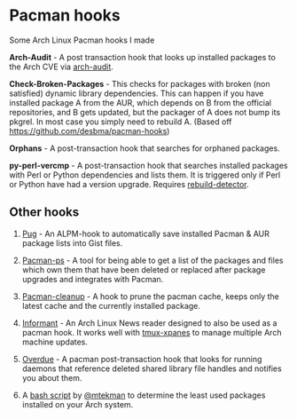 # Pacman hooks
Some Arch Linux Pacman hooks I made

**Arch-Audit** - A post transaction hook that looks up installed packages to the Arch CVE via [arch-audit](https://www.archlinux.org/packages/community/x86_64/arch-audit/).

**Check-Broken-Packages** - This checks for packages with broken (non satisfied) dynamic library dependencies. This can happen if you have installed package A from the AUR, which depends on B from the official repositories, and B gets updated, but the packager of A does not bump its pkgrel. In most case you simply need to rebuild A. (Based off https://github.com/desbma/pacman-hooks)

**Orphans** - A post-transaction hook that searches for orphaned packages.

**py-perl-vercmp** - A post-transaction hook that searches installed packages with Perl or Python dependencies and lists them. It is triggered only if Perl or Python have had a version upgrade. Requires [rebuild-detector](https://aur.archlinux.org/packages/rebuild-detector/).

## Other hooks
1. [Pug](https://github.com/Ventto/pug) - An ALPM-hook to automatically save installed Pacman & AUR package lists into Gist files.

2. [Pacman-ps](https://gitlab.com/samcv/ps-lsof) - A tool for being able to get a list of the packages and files which own them that have been deleted or replaced after package upgrades and integrates with Pacman.

3. [Pacman-cleanup](https://aur.archlinux.org/packages/pacman-cleanup-hook/) - A hook to prune the pacman cache, keeps only the latest cache and the currently installed package.

4. [Informant](https://github.com/bradford-smith94/informant) - An Arch Linux News reader designed to also be used as a pacman hook. It works well with [tmux-xpanes](https://github.com/greymd/tmux-xpanes) to manage multiple Arch machine updates.

4. [Overdue](https://github.com/tylerjl/overdue/) - A pacman post-transaction hook that looks for running daemons that reference deleted shared library file handles and notifies you about them.

5. A [bash script](https://gist.github.com/mtekman/9769fa3eb28dd0dbdd1e8ce802157e95) by [@mtekman](https://gist.github.com/mtekman) to determine the least used packages installed on your Arch system.
